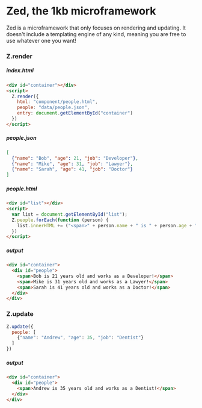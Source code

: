 # Zed, the 1kb microframework

Zed is a microframework that only focuses on rendering and updating. It doesn't include a templating engine of any kind, meaning you are free to use whatever one you want!

### Z.render

##### index.html
```html
<div id="container"></div>
<script>
  Z.render({
    html: "component/people.html",
    people: "data/people.json",
    entry: document.getElementById("container")
  })
</script>
```

##### people.json
```json
[
  {"name": "Bob", "age": 21, "job": "Developer"},
  {"name": "Mike", "age": 31, "job": "Lawyer"},
  {"name": "Sarah", "age": 41, "job": "Doctor"}
]
```

##### people.html
```html
<div id="list"></div>
<script>
  var list = document.getElementById("list");
  Z.people.forEach(function (person) {
    list.innerHTML += ("<span>" + person.name + " is " + person.age + " years old and works as a " + person.job + "!</span>");
  })
</script>
```

##### output
```html
<div id="container">
  <div id="people">
    <span>Bob is 21 years old and works as a Developer!</span>
    <span>Mike is 31 years old and works as a Lawyer!</span>
    <span>Sarah is 41 years old and works as a Doctor!</span>
  </div>
</div>
```

### Z.update
```js
Z.update({
  people: [
    {"name": "Andrew", "age": 35, "job": "Dentist"}
  ]
})
```

##### output
```html
<div id="container">
  <div id="people">
    <span>Andrew is 35 years old and works as a Dentist!</span>
  </div>
</div>
```


